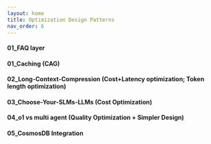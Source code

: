 ```yaml
---
layout: home
title: Optimization Design Patterns
nav_order: 6
---
```


#### 01_FAQ layer
#### 01_Caching (CAG)
#### 02_Long-Context-Compression (Cost+Latency optimization; Token length optimization)
#### 03_Choose-Your-SLMs-LLMs (Cost Optimization)
#### 04_o1 vs multi agent (Quality Optimization + Simpler Design)
#### 05_CosmosDB Integration
